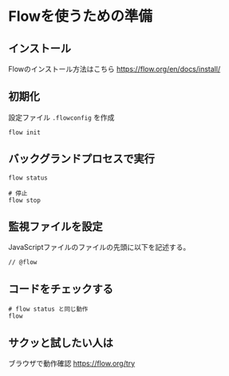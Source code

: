 # Flowを使うための準備

## インストール

Flowのインストール方法はこちら
https://flow.org/en/docs/install/

## 初期化

設定ファイル `.flowconfig` を作成

```
flow init
```

## バックグランドプロセスで実行

```
flow status

# 停止
flow stop
```

## 監視ファイルを設定

JavaScriptファイルのファイルの先頭に以下を記述する。

```:javascript
// @flow
```

## コードをチェックする

```
# flow status と同じ動作
flow
```

## サクッと試したい人は

ブラウザで動作確認
https://flow.org/try
